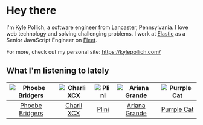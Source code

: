 # Hey there


I'm Kyle Pollich, a software engineer from Lancaster, Pennsylvania. I love web technology and solving challenging problems.
I work at [Elastic](https://www.elastic.co/) as a Senior JavaScript Engineer on [Fleet](https://www.elastic.co/guide/en/fleet/current/fleet-overview.html).

For more, check out my personal site: https://kylepollich.com/

## What I'm listening to lately

<!-- begin artists -->
  |![Phoebe Bridgers](https://i.scdn.co/image/ab6761610000f178626686e362d30246e816cc5b)|![Charli XCX](https://i.scdn.co/image/ab6761610000f178576cb43281160e345f728b71)|![Plini](https://i.scdn.co/image/ab6761610000f1787db8f5ef63701ec561a2109c)|![Ariana Grande](https://i.scdn.co/image/ab6761610000f178cdce7620dc940db079bf4952)|![Purrple Cat](https://i.scdn.co/image/ab6761610000f1786cd75d73b76d8c3d14fee48a)|
  |:---:|:---:|:---:|:---:|:---:|
  |[Phoebe Bridgers](https://open.spotify.com/artist/1r1uxoy19fzMxunt3ONAkG)|[Charli XCX](https://open.spotify.com/artist/25uiPmTg16RbhZWAqwLBy5)|[Plini](https://open.spotify.com/artist/3Gs10XJ4S4OEFrMRqZJcic)|[Ariana Grande](https://open.spotify.com/artist/66CXWjxzNUsdJxJ2JdwvnR)|[Purrple Cat](https://open.spotify.com/artist/73aKnLT4O8G2pBEfdlQzrE)|
<!-- end artists -->

